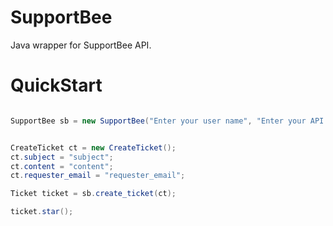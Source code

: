 SupportBee
==========

Java wrapper for SupportBee API.

QuickStart
==========
```java

SupportBee sb = new SupportBee("Enter your user name", "Enter your API token");


CreateTicket ct = new CreateTicket();
ct.subject = "subject";
ct.content = "content";
ct.requester_email = "requester_email";

Ticket ticket = sb.create_ticket(ct);

ticket.star();









